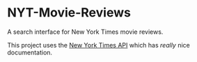# NYT-Movie-Reviews
A search interface for New York Times movie reviews.

This project uses the [New York Times API](http://developer.nytimes.com/) which has *really* nice documentation.
